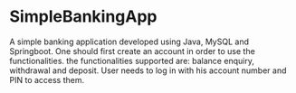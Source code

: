 # SimpleBankingApp

A simple banking application developed using Java, MySQL and Springboot. One should first create an account in order to use the functionalities. the functionalities supported are: balance enquiry, withdrawal and deposit. User needs to log in with his account number and PIN to access them.
